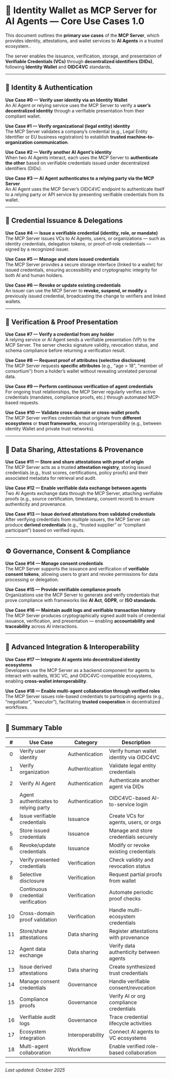 # 🧠 Identity Wallet as MCP Server for AI Agents — Core Use Cases 1.0

This document outlines the **primary use cases** of the **MCP Server**, which provides identity, attestations, and wallet services to **AI Agents** in a trusted ecosystem..  

The server enables the issuance, verification, storage, and presentation of **Verifiable Credentials (VCs)** through **decentralized identifiers (DIDs)**, following **Identity Wallet** and **OIDC4VC** standards.

---

## 🔐 Identity & Authentication

**Use Case #0 — Verify user identity via an Identity Wallet**  
An AI Agent or relying service uses the MCP Server to verify a **user’s decentralized identity** through a verifiable presentation from their compliant wallet.

**Use Case #1 — Verify organizational (legal entity) identity**  
The MCP Server validates a company’s credential (e.g., Legal Entity Identifier or EU business registration) to establish **trusted machine-to-organization communication**.

**Use Case #2 — Verify another AI Agent’s identity**  
When two AI Agents interact, each uses the MCP Server to **authenticate the other** based on verifiable credentials issued under decentralized identifiers (DIDs).

**Use Case #3 — AI Agent authenticates to a relying party via the MCP Server**  
An AI Agent uses the MCP Server’s OIDC4VC endpoint to authenticate itself to a relying party or API service by presenting verifiable credentials from its wallet.

---

## 🧾 Credential Issuance & Delegations

**Use Case #4 — Issue a verifiable credential (identity, role, or mandate)**  
The MCP Server issues VCs to AI Agents, users, or organizations — such as identity credentials, delegation tokens, or proof-of-role credentials — signed by a recognized issuer.

**Use Case #5 — Manage and store issued credentials**  
The MCP Server provides a secure storage interface (linked to a wallet) for issued credentials, ensuring accessibility and cryptographic integrity for both AI and human holders.

**Use Case #6 — Revoke or update existing credentials**  
An issuer can use the MCP Server to **revoke, suspend, or modify** a previously issued credential, broadcasting the change to verifiers and linked wallets.

---

## 🧩 Verification & Proof Presentation

**Use Case #7 — Verify a credential from any holder**  
A relying service or AI Agent sends a verifiable presentation (VP) to the MCP Server. The server checks signature validity, revocation status, and schema compliance before returning a verification result.

**Use Case #8 — Request proof of attributes (selective disclosure)**  
The MCP Server requests **specific attributes** (e.g., "age > 18", "member of consortium") from a holder’s wallet without revealing unrelated personal data.

**Use Case #9 — Perform continuous verification of agent credentials**  
For ongoing trust relationships, the MCP Server regularly verifies active credentials (mandates, compliance proofs, etc.) through automated MCP-based requests.

**Use Case #10 — Validate cross-domain or cross-wallet proofs**  
The MCP Server verifies credentials that originate from **different ecosystems** or **trust frameworks**, ensuring interoperability (e.g., between identity Wallet and private trust networks).

---

## 💬 Data Sharing, Attestations & Provenance

**Use Case #11 — Store and share attestations with proof of origin**  
The MCP Server acts as a trusted **attestation registry**, storing issued credentials (e.g., trust scores, certifications, policy proofs) and their associated metadata for retrieval and audit.

**Use Case #12 — Enable verifiable data exchange between agents**  
Two AI Agents exchange data through the MCP Server, attaching verifiable proofs (e.g., source certification, timestamp, consent record) to ensure authenticity and provenance.

**Use Case #13 — Issue derived attestations from validated credentials**  
After verifying credentials from multiple issuers, the MCP Server can produce **derived credentials** (e.g., “trusted supplier” or “compliant participant”) based on verified inputs.

---

## ⚙️ Governance, Consent & Compliance

**Use Case #14 — Manage consent credentials**  
The MCP Server supports the issuance and verification of **verifiable consent tokens**, allowing users to grant and revoke permissions for data processing or delegation.

**Use Case #15 — Provide verifiable compliance proofs**  
Organizations use the MCP Server to generate and verify credentials that prove compliance with frameworks like **AI Act**, **GDPR**, or **ISO standards**.

**Use Case #16 — Maintain audit logs and verifiable transaction history**  
The MCP Server produces cryptographically signed audit trails of credential issuance, verification, and presentation — enabling **accountability and traceability** across AI interactions.

---

## 🧠 Advanced Integration & Interoperability

**Use Case #17 — Integrate AI agents into decentralized identity ecosystems**  
Developers use the MCP Server as a backend component for agents to interact with wallets, W3C VC, and OIDC4VC-compatible ecosystems, enabling **cross-wallet interoperability**.

**Use Case #18 — Enable multi-agent collaboration through verified roles**  
The MCP Server issues role-based credentials to participating agents (e.g., “negotiator”, “executor”), facilitating **trusted cooperation** in decentralized workflows.

---

## 🧩 Summary Table

| # | Use Case | Category | Description |
|:-:|-----------|-----------|-------------|
| 0 | Verify user identity | Authentication | Verify human wallet identity via OIDC4VC |
| 1 | Verify organization | Authentication | Validate legal entity credentials |
| 2 | Verify AI Agent | Authentication | Authenticate another agent via DIDs |
| 3 | Agent authenticates to relying party | Authentication | OIDC4VC-based AI-to-service login |
| 4 | Issue verifiable credentials | Issuance | Create VCs for agents, users, or orgs |
| 5 | Store issued credentials | Issuance | Manage and store credentials securely |
| 6 | Revoke/update credentials | Issuance | Modify or revoke existing credentials |
| 7 | Verify presented credentials | Verification | Check validity and revocation status |
| 8 | Selective disclosure | Verification | Request partial proofs from wallet |
| 9 | Continuous credential verification | Verification | Automate periodic proof checks |
| 10 | Cross-domain proof validation | Verification | Handle multi-ecosystem credentials |
| 11 | Store/share attestations | Data sharing | Register attestations with provenance |
| 12 | Agent data exchange | Data sharing | Verify data authenticity between agents |
| 13 | Issue derived attestations | Data sharing | Create synthesized trust credentials |
| 14 | Manage consent credentials | Governance | Handle verifiable consent/revocation |
| 15 | Compliance proofs | Governance | Verify AI or org compliance credentials |
| 16 | Verifiable audit logs | Governance | Trace credential lifecycle activities |
| 17 | Ecosystem integration | Interoperability | Connect AI agents to VC ecosystems |
| 18 | Multi-agent collaboration | Workflow | Enable verified role-based collaboration |

---

*Last updated: October 2025*  

